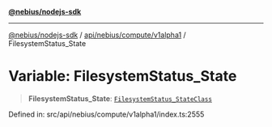 [**@nebius/nodejs-sdk**](../../../../../README.md)

***

[@nebius/nodejs-sdk](../../../../../README.md) / [api/nebius/compute/v1alpha1](../README.md) / FilesystemStatus\_State

# Variable: FilesystemStatus\_State

> **FilesystemStatus\_State**: [`FilesystemStatus_StateClass`](../type-aliases/FilesystemStatus_StateClass.md)

Defined in: src/api/nebius/compute/v1alpha1/index.ts:2555
